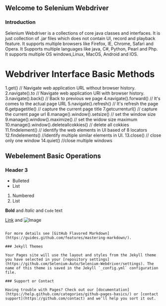 ## Welcome to Selenium Webdriver



### Introduction

Selenium Webdriver is a collections of core java classes and interfaces. It is just collection of .jar files which does not contain UI, record and playback feature. It supports multiple browsers like Firefox, IE, Chrome, Safari and Opera. It Supports multiple languages like java, C#, Python, Pearl and Php. It supports multiple OS windows,Linux, MacOS, Android and IOS.  



# Webdriver  Interface Basic Methods

1.get() // Navigate web application URL without browser history.
2.navigate().to // Navigate web application URl with browser history.
3.navigate().back() // Back to previous we page
4.navigate().forward() // It's comes to the actual page URL
5.navigate().refresh() // It's refresh the page  
6.getpagetitle() // capture the current page title 
7.getcurrenturl() // capture the current page url
8.manage().window().setsize() // set the window size
9.manage().window().maximize() // set the widow size maximum
10.manage().window().deleteallcokkies() // delete all cokkies
11.findelement() // identify the web elements in UI based of 8 locators
12.findelements() //identify  multiple similar elements in UI.
13.close() // close only one window
14.quiet() //close multiple windows

## Webelement Basic Operations
### Header 3

- Bulleted
- List

1. Numbered
2. List

**Bold** and _Italic_ and `Code` text

[Link](url) and ![Image](src)
```

For more details see [GitHub Flavored Markdown](https://guides.github.com/features/mastering-markdown/).

### Jekyll Themes

Your Pages site will use the layout and styles from the Jekyll theme you have selected in your [repository settings](https://github.com/Selenium-Auto/Selenium-Webdriver/settings). The name of this theme is saved in the Jekyll `_config.yml` configuration file.

### Support or Contact

Having trouble with Pages? Check out our [documentation](https://help.github.com/categories/github-pages-basics/) or [contact support](https://github.com/contact) and we’ll help you sort it out.
